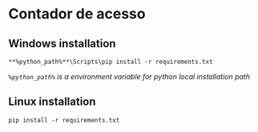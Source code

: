 # Contador de acesso

## Windows installation

    **%python_path%**\Scripts\pip install -r requirements.txt

  *`%python_path%` is a environment variable for python local installation path*

## Linux installation

    pip install -r requirements.txt
